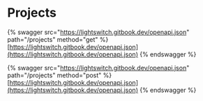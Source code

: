 # Projects

{% swagger src="https://lightswitch.gitbook.dev/openapi.json" path="/projects" method="get" %}
[https://lightswitch.gitbook.dev/openapi.json](https://lightswitch.gitbook.dev/openapi.json)
{% endswagger %}

{% swagger src="https://lightswitch.gitbook.dev/openapi.json" path="/projects" method="post" %}
[https://lightswitch.gitbook.dev/openapi.json](https://lightswitch.gitbook.dev/openapi.json)
{% endswagger %}

